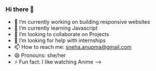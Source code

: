 ### Hi there 👋

- 🔭 I’m currently working on building responsive websites
- 🌱 I’m currently learning Javascript
- 👯 I’m looking to collaborate on Projects
- 🤔 I’m looking for help with internships
- 📫 How to reach me: sneha.anupma@gmail.com
- 😄 Pronouns: she/her
- ⚡ Fun fact: I like watching Anime
-->

<!--
**Sneha-Rai09/Sneha-Rai09** is a ✨ _special_ ✨ repository because its `README.md` (this file) appears on your GitHub profile.

Here are some ideas to get you started:

- 🔭 I’m currently working on ...
- 🌱 I’m currently learning ...
- 👯 I’m looking to collaborate on ...
- 🤔 I’m looking for help with ...
- 💬 Ask me about ...
- 📫 How to reach me: ...
- 😄 Pronouns: ...
- ⚡ Fun fact: ...
-->
